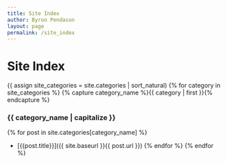 ```yaml
---
title: Site Index
author: Byron Pendason
layout: page
permalink: /site_index
---
```


# Site Index
{{ assign site_categories = site.categories | sort_natural)
{% for category in site_categories %}
{% capture category_name %}{{ category | first }}{% endcapture %}

### {{ category_name | capitalize }}
{% for post in site.categories[category_name] %}
- [{{post.title}}]({{ site.baseurl }}{{ post.url }})
{% endfor %}
{% endfor %}
